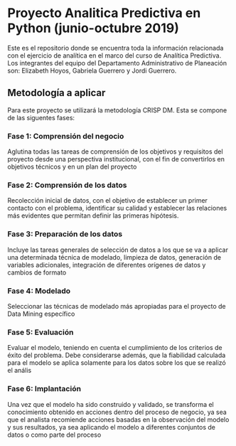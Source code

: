 # Proyecto Analitica Predictiva en Python (junio-octubre 2019) 
Este es el repositorio donde se encuentra toda la información relacionada con el ejercicio de analítica en el marco del curso de Analítica Predictiva.
Los integrantes del equipo del Departamento Administrativo de Planeación son: Elizabeth Hoyos, Gabriela Guerrero y Jordi Guerrero.

## Metodología a aplicar
Para este proyecto se utilizará la metodología CRISP DM. Esta se compone de las siguentes fases:

### Fase 1: Comprensión del negocio 

Aglutina todas las tareas de comprensión de los objetivos y requisitos del proyecto desde una perspectiva institucional, con el fin de convertirlos en objetivos técnicos y en un plan del proyecto

### Fase 2: Comprensión de los datos

Recolección inicial de datos, con el objetivo de establecer un primer contacto con el problema, identificar su calidad y establecer las  relaciones más evidentes que permitan definir las primeras hipótesis.

### Fase 3: Preparación de los datos

Incluye las tareas generales de selección de datos a los que se va a aplicar una determinada técnica de modelado, limpieza de datos, generación de variables adicionales, integración de diferentes orígenes de datos y cambios de formato

### Fase 4: Modelado

Seleccionar las técnicas de modelado más apropiadas para el proyecto de Data Mining específico


### Fase 5: Evaluación

Evaluar el modelo, teniendo en cuenta el cumplimiento de los criterios de éxito del problema. Debe  considerarse  además, que la  fiabilidad  calculada para el modelo se aplica solamente para los datos sobre los que se realizó el anális

### Fase 6: Implantación

Una vez que el modelo ha sido construido y validado, se transforma el conocimiento obtenido en acciones dentro del proceso de negocio,  ya sea que el analista recomiende acciones basadas en la observación del modelo y sus resultados, ya sea aplicando el modelo a diferentes conjuntos de datos o como parte del proceso
